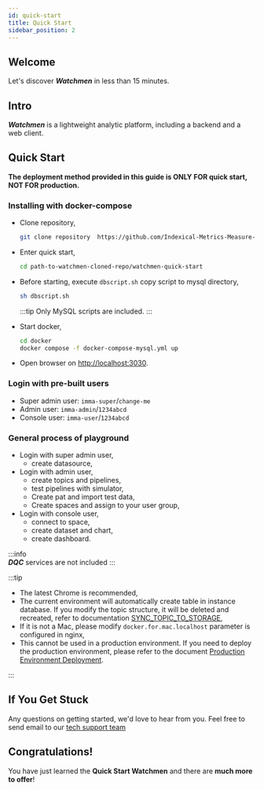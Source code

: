 ```yaml
---
id: quick-start
title: Quick Start
sidebar_position: 2
---
```


## Welcome

Let's discover **_Watchmen_** in less than 15 minutes.

## Intro

**_Watchmen_** is a lightweight analytic platform, including a backend and a web client.

## Quick Start

**The deployment method provided in this guide is ONLY FOR quick start, NOT FOR production.**

### Installing with docker-compose

- Clone repository,

    ```bash
    git clone repository  https://github.com/Indexical-Metrics-Measure-Advisory/watchmen
    ```

- Enter quick start,

    ```bash
    cd path-to-watchmen-cloned-repo/watchmen-quick-start
    ```

- Before starting, execute `dbscript.sh` copy script to mysql directory,

  ```bash
  sh dbscript.sh
  ```

  :::tip
  Only MySQL scripts are included.
  :::

- Start docker,

    ```bash
    cd docker
    docker compose -f docker-compose-mysql.yml up
    ```

- Open browser on <http://localhost:3030>.

### Login with pre-built users

- Super admin user: `imma-super`/`change-me`
- Admin user: `imma-admin`/`1234abcd`
- Console user: `imma-user`/`1234abcd`

### General process of playground

- Login with super admin user,
	- create datasource,
- Login with admin user,
	- create topics and pipelines,
	- test pipelines with simulator,
	- Create pat and import test data,
	- Create spaces and assign to your user group,
- Login with console user,
	- connect to space,
	- create dataset and chart,
	- create dashboard.

:::info  
**_DQC_** services are not included
:::

:::tip

- The latest Chrome is recommended,
- The current environment will automatically create table in instance database. If you modify the topic structure, it will be deleted and
  recreated, refer to documentation [SYNC_TOPIC_TO_STORAGE](./installation/config),
- If it is not a Mac, please modify `docker.for.mac.localhost` parameter is configured in nginx,
- This cannot be used in a production environment. If you need to deploy the production environment, please refer to the
  document [Production Environment Deployment](./installation/deploy#production-environment).

:::

## If You Get Stuck

Any questions on getting started, we'd love to hear from you. Feel free to send email to
our [tech support team](tech-support@mail.matrdata.com)

## Congratulations!

You have just learned the **Quick Start Watchmen** and there are **much more to offer**!
